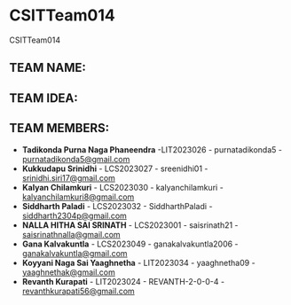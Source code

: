 # CSITTeam014
CSITTeam014

## TEAM NAME:

## TEAM IDEA:

## TEAM MEMBERS:

+ **Tadikonda Purna Naga Phaneendra** -LIT2023026 -  purnatadikonda5 - purnatadikonda5@gmail.com
+ **Kukkudapu Srinidhi** - LCS2023027 - sreenidhi01 - srinidhi.siri17@gmail.com
+ **Kalyan Chilamkuri** - LCS2023030 - kalyanchilamkuri - kalyanchilamkuri8@gmail.com
+ **Siddharth Paladi** -  LCS2023032 -  SiddharthPaladi -  siddharth2304p@gmail.com
+ **NALLA HITHA SAI SRINATH** - LCS2023001 - saisrinath21 - saisrinathnalla@gmail.com
+ **Gana Kalvakuntla** -  LCS2023049 -  ganakalvakuntla2006 -  ganakalvakuntla@gmail.com
+ **Koyyani Naga Sai Yaaghnetha** - LIT2023034 - yaaghnetha09 - yaaghnethak@gmail.com
+ **Revanth Kurapati** - LIT2023024 - REVANTH-2-0-0-4 - revanthkurapati56@gmail.com

